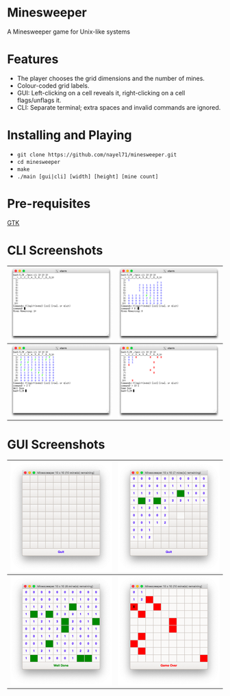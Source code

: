 # Minesweeper
A Minesweeper game for Unix-like systems

# Features
- The player chooses the grid dimensions and the number of mines.
- Colour-coded grid labels.
- GUI: Left-clicking on a cell reveals it, right-clicking on a cell flags/unflags it.
- CLI: Separate terminal; extra spaces and invalid commands are ignored.

# Installing and Playing
- `git clone https://github.com/nayel71/minesweeper.git`
- `cd minesweeper`
- `make`
- `./main [gui|cli] [width] [height] [mine count]`

# Pre-requisites
[GTK](https://www.gtk.org)

# CLI Screenshots
![CLI Start](screenshots/cli_start.png)|![CLI Play](screenshots/cli_play.png)
:-------------------------------------:|:-----------------------------------:
![CLI Won](screenshots/cli_won.png)    |![CLI Lost](screenshots/cli_lost.png)

# GUI Screenshots
![GUI Start](screenshots/gui_start.png)|![GUI Play](screenshots/gui_play.png)
:-------------------------------------:|:-----------------------------------:
![GUI Won](screenshots/gui_won.png)    |![GUI Lost](screenshots/gui_lost.png)

